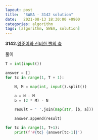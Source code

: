 ```yaml
---
layout: post
title:  "SWEA - 3142 solution"
date:   2021-08-13 18:30:00 +0900
categories: algorithm
tags: [algorithm, SWEA, solution]
---
```

**3142.**[영준이와 신비한 뿔의 숲](https://swexpertacademy.com/main/code/problem/problemDetail.do?contestProbId=AV_6xWk6sbADFAWS&categoryId=AV_6xWk6sbADFAWS&categoryType=CODE&problemTitle=3142&orderBy=FIRST_REG_DATETIME&selectCodeLang=ALL&select-1=&pageSize=10&pageIndex=1)

풀이

```python
T = int(input())

answer = []
for tc in range(1, T + 1):

    N, M = map(int, input().split())

    a = N - M
    b = (2 * M) - N

    result = ' '.join(map(str, [b, a]))

    answer.append(result)

for tc in range(1, T+1):
    print(f'#{tc} {answer[tc-1]}')
```

